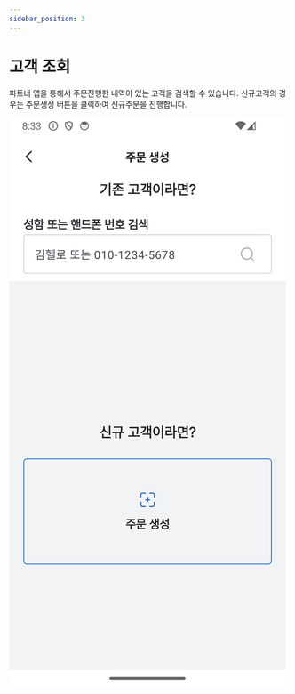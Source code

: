 ```yaml
---
sidebar_position: 3
---
```


# 고객 조회 

파트너 앱을 통해서 주문진행한 내역이 있는 고객을 검색할 수 있습니다. 
신규고객의 경우는 주문생성 버튼을 클릭하여 신규주문을 진행합니다.

![search_user](./img/search_user.png)